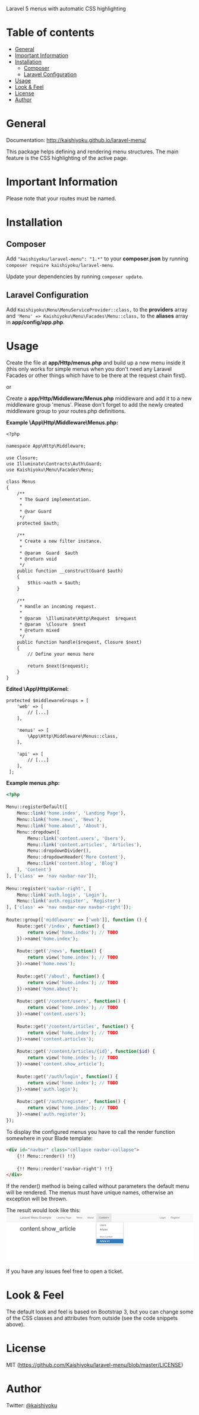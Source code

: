 Laravel 5 menus with automatic CSS highlighting

Table of contents
=================

  * [General](#general)
  * [Important Information](#important-information)
  * [Installation](#installation)
    * [Composer](#composer)
    * [Laravel Configuration](#laravel-configuration)
  * [Usage](#usage)
  * [Look & Feel](#look--feel)
  * [License](#license)
  * [Author](#author)


General
=======
Documentation: http://kaishiyoku.github.io/laravel-menu/

This package helps defining and rendering menu structures.
The main feature is the CSS highlighting of the active page.


Important Information
=====================
Please note that your routes must be named.


Installation
============

Composer
--------
Add ```"kaishiyoku/laravel-menu": "1.*"``` to your **composer.json**
by running ```composer require kaishiyoku/laravel-menu```.

Update your dependencies by running ```composer update```.

Laravel Configuration
---------------------
Add ```Kaishiyoku\Menu\MenuServiceProvider::class,``` to the **providers** array  
and ```'Menu' => Kaishiyoku\Menu\Facades\Menu::class,``` to the **aliases** array in **app/config/app.php**.

Usage
=====
Create the file at **app/Http/menus.php** and build up a new menu inside it (this only works for simple menus when you don't need any Laravel Facades or other things which have to be there at the request chain first).

or

Create a **app/Http/Middleware/Menus.php** middleware and add it to a new middleware group 'menus'. Please don't forget to add the newly created middleware group to your routes.php definitions.

**Example \App\Http\Middleware\Menus.php:**
```
<?php

namespace App\Http\Middleware;

use Closure;
use Illuminate\Contracts\Auth\Guard;
use Kaishiyoku\Menu\Facades\Menu;

class Menus
{
    /**
     * The Guard implementation.
     *
     * @var Guard
     */
    protected $auth;

    /**
     * Create a new filter instance.
     *
     * @param  Guard  $auth
     * @return void
     */
    public function __construct(Guard $auth)
    {
        $this->auth = $auth;
    }

    /**
     * Handle an incoming request.
     *
     * @param  \Illuminate\Http\Request  $request
     * @param  \Closure  $next
     * @return mixed
     */
    public function handle($request, Closure $next)
    {
        // Define your menus here

        return $next($request);
    }
}
```

**Edited \App\Http\Kernel:**
```
protected $middlewareGroups = [
    'web' => [
        // [...]
    ],

    'menus' => [
        \App\Http\Middleware\Menus::class,
    ],

    'api' => [
        // [...]
    ],
 ];
```

**Example menus.php:**
```php
<?php

Menu::registerDefault([
    Menu::link('home.index', 'Landing Page'),
    Menu::link('home.news', 'News'),
    Menu::link('home.about', 'About'),
    Menu::dropdown([
        Menu::link('content.users', 'Users'),
        Menu::link('content.articles', 'Articles'),
        Menu::dropdownDivider(),
        Menu::dropdownHeader('More Content'),
        Menu::link('content.blog', 'Blog')
    ], 'Content')
], ['class' => 'nav navbar-nav']);

Menu::register('navbar-right', [
    Menu::link('auth.login', 'Login'),
    Menu::link('auth.register', 'Register')
], ['class' => 'nav navbar-nav navbar-right']);

Route::group(['middleware' => ['web']], function () {
    Route::get('/index', function() {
        return view('home.index'); // TODO
    })->name('home.index');

    Route::get('/news', function() {
        return view('home.index'); // TODO
    })->name('home.news');

    Route::get('/about', function() {
        return view('home.index'); // TODO
    })->name('home.about');

    Route::get('/content/users', function() {
        return view('home.index'); // TODO
    })->name('content.users');

    Route::get('/content/articles', function() {
        return view('home.index'); // TODO
    })->name('content.articles');

    Route::get('/content/articles/{id}', function($id) {
        return view('home.index'); // TODO
    })->name('content.show_article');

    Route::get('/auth/login', function() {
        return view('home.index'); // TODO
    })->name('auth.login');

    Route::get('/auth/register', function() {
        return view('home.index'); // TODO
    })->name('auth.register');
});
```

To display the configured menus you have to call the render function somewhere in your Blade template:
```html
<div id="navbar" class="collapse navbar-collapse">
    {!! Menu::render() !!}

    {!! Menu::render('navbar-right') !!}
</div>
```

If the render() method is being called without parameters the default menu will be rendered.
The menus must have unique names, otherwise an exception will be thrown.

The result would look like this:
![Screenshot 1](https://raw.githubusercontent.com/Kaishiyoku/laravel-menu/screenshots/screenshot1.png "Basic menu implementation")

If you have any issues feel free to open a ticket.


Look & Feel
===========
The default look and feel is based on Bootstrap 3, but you can change some of the CSS classes and attributes from outside (see the code snippets above).


License
=======
MIT (https://github.com/Kaishiyoku/laravel-menu/blob/master/LICENSE)


Author
======
Twitter: [@kaishiyoku](https://twitter.com/kaishiyoku)
